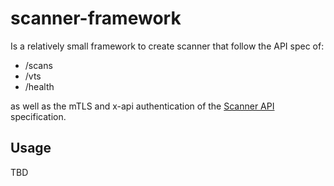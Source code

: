 # scanner-framework

Is a relatively small framework to create scanner that follow the API spec of:

- /scans
- /vts
- /health

as well as the mTLS and x-api authentication of the [Scanner API][scanner-api] specification.

## Usage

TBD

[scanner-api]: https://greenbone.github.io/scanner-api/
